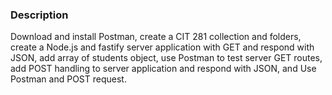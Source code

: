 ### Description

  Download and install Postman, create a CIT 281 collection and folders, create a Node.js and fastify server application with GET and respond with JSON, add array of students object, use Postman to test server GET routes, add POST handling to server application and respond with JSON, and Use Postman and POST request.
